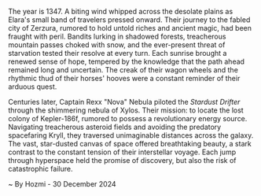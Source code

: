 
The year is 1347.  A biting wind whipped across the desolate plains as Elara's small band of travelers pressed onward.  Their journey to the fabled city of Zerzura, rumored to hold untold riches and ancient magic, had been fraught with peril.  Bandits lurking in shadowed forests, treacherous mountain passes choked with snow, and the ever-present threat of starvation tested their resolve at every turn. Each sunrise brought a renewed sense of hope, tempered by the knowledge that the path ahead remained long and uncertain.  The creak of their wagon wheels and the rhythmic thud of their horses' hooves were a constant reminder of their arduous quest.


Centuries later, Captain Rexx "Nova" Nebula piloted the *Stardust Drifter* through the shimmering nebula of Xylos.  Their mission: to locate the lost colony of Kepler-186f, rumored to possess a revolutionary energy source.  Navigating treacherous asteroid fields and avoiding the predatory spacefaring Kryll, they traversed unimaginable distances across the galaxy.  The vast, star-dusted canvas of space offered breathtaking beauty, a stark contrast to the constant tension of their interstellar voyage. Each jump through hyperspace held the promise of discovery, but also the risk of catastrophic failure.

~ By Hozmi - 30 December 2024

